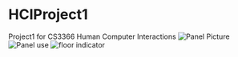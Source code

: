 # HCIProject1
Project1 for CS3366 Human Computer Interactions
![Panel Picture](/HCIProject1/docs/assets/PanelPicture.jpg)
![Panel use](/HCIProject1/docs/assets/ElevatorPanal.gif)
![floor indicator](/HCIProject1/docs/assets/floorIndicator.gif)
